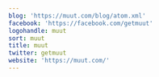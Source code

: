 ```yaml
---
blog: 'https://muut.com/blog/atom.xml'
facebook: 'https://facebook.com/getmuut'
logohandle: muut
sort: muut
title: muut
twitter: getmuut
website: 'https://muut.com/'
---
```

